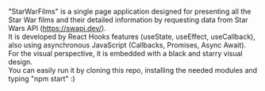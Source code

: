 "StarWarFilms" is a single page application designed for presenting all the Star War films and their detailed information by requesting data from Star Wars API (https://swapi.dev/). 
</br>
It is developed by React Hooks features (useState, useEffect, useCallback), also using asynchronous JavaScript (Callbacks, Promises, Async Await). For the visual perspective, it is embedded with a black and starry visual design. 
</br>
You can easily run it by cloning this repo, installing the needed modules and typing "npm start" :)
